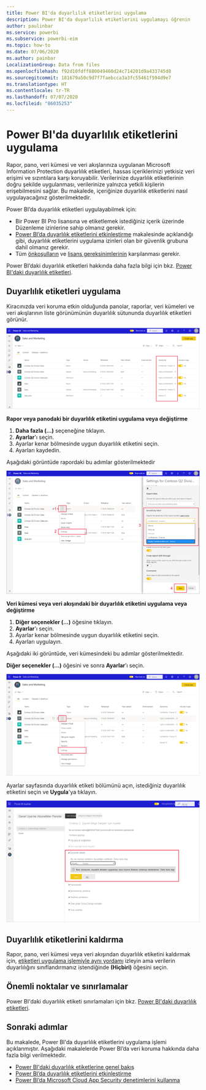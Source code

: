 ```yaml
---
title: Power BI'da duyarlılık etiketlerini uygulama
description: Power BI'da duyarlılık etiketlerini uygulamayı öğrenin
author: paulinbar
ms.service: powerbi
ms.subservice: powerbi-eim
ms.topic: how-to
ms.date: 07/06/2020
ms.author: painbar
LocalizationGroup: Data from files
ms.openlocfilehash: f92d10fdff880049460d24c714201d9a433745d8
ms.sourcegitcommit: 181679a50c9d7f7faebcca3a3fc55461f594d9e7
ms.translationtype: HT
ms.contentlocale: tr-TR
ms.lasthandoff: 07/07/2020
ms.locfileid: "86035253"
---
```

# <a name="how-to-apply-sensitivity-labels-in-power-bi"></a>Power BI'da duyarlılık etiketlerini uygulama

Rapor, pano, veri kümesi ve veri akışlarınıza uygulanan Microsoft Information Protection duyarlılık etiketleri, hassas içeriklerinizi yetkisiz veri erişimi ve sızıntılara karşı koruyabilir. Verilerinize duyarlılık etiketlerinin doğru şekilde uygulanması, verilerinize yalnızca yetkili kişilerin erişebilmesini sağlar. Bu makalede, içeriğinize duyarlılık etiketlerini nasıl uygulayacağınız gösterilmektedir.

Power BI’da duyarlılık etiketleri uygulayabilmek için:
* Bir Power BI Pro lisansına ve etiketlemek istediğiniz içerik üzerinde Düzenleme izinlerine sahip olmanız gerekir.
* [Power BI’da duyarlılık etiketlerini etkinleştirme](./service-security-enable-data-sensitivity-labels.md#enable-sensitivity-labels) makalesinde açıklandığı gibi, duyarlılık etiketlerini uygulama izinleri olan bir güvenlik grubuna dahil olmanız gerekir.
* Tüm [önkoşulların](./service-security-sensitivity-label-overview.md#requirements-for-using-sensitivity-labels-in-power-bi) ve [lisans gereksinimlerinin](./service-security-data-protection-overview.md#licensing) karşılanması gerekir.

Power BI’daki duyarlılık etiketleri hakkında daha fazla bilgi için bkz. [Power BI'daki duyarlılık etiketleri](service-security-sensitivity-label-overview.md).

## <a name="applying-sensitivity-labels"></a>Duyarlılık etiketleri uygulama

Kiracınızda veri koruma etkin olduğunda panolar, raporlar, veri kümeleri ve veri akışlarının liste görünümünün duyarlılık sütununda duyarlılık etiketleri görünür.

![Duyarlılık etiketlerini etkinleştirme](media/service-security-apply-data-sensitivity-labels/apply-data-sensitivity-labels-01.png)

**Rapor veya panodaki bir duyarlılık etiketini uygulama veya değiştirme**
1. **Daha fazla (...)** seçeneğine tıklayın.
1. **Ayarlar**'ı seçin.
1. Ayarlar kenar bölmesinde uygun duyarlılık etiketini seçin.
1. Ayarları kaydedin.

Aşağıdaki görüntüde rapordaki bu adımlar gösterilmektedir

![Duyarlılık etiketlerini ayarlama](media/service-security-apply-data-sensitivity-labels/apply-data-sensitivity-labels-02.png)

**Veri kümesi veya veri akışındaki bir duyarlılık etiketini uygulama veya değiştirme**

1. **Diğer seçenekler (...)** öğesine tıklayın.
1. **Ayarlar**'ı seçin.
1. Ayarlar kenar bölmesinde uygun duyarlılık etiketini seçin.
1. Ayarları uygulayın.

Aşağıdaki iki görüntüde, veri kümesindeki bu adımlar gösterilmektedir.

**Diğer seçenekler (...)** öğesini ve sonra **Ayarlar**’ı seçin.

![Veri kümesi ayarlarını açma](media/service-security-apply-data-sensitivity-labels/apply-data-sensitivity-labels-05.png)

Ayarlar sayfasında duyarlılık etiketi bölümünü açın, istediğiniz duyarlılık etiketini seçin ve **Uygula**'ya tıklayın.

![Duyarlılık etiketi seçme](media/service-security-apply-data-sensitivity-labels/apply-data-sensitivity-labels-06.png)

## <a name="removing-sensitivity-labels"></a>Duyarlılık etiketlerini kaldırma
Rapor, pano, veri kümesi veya veri akışından duyarlılık etiketini kaldırmak için, [etiketleri uygulama işlemiyle aynı yordamı](#applying-sensitivity-labels) izleyin ama verilerin duyarlılığını sınıflandırmanız istendiğinde **(Hiçbiri)** öğesini seçin. 

## <a name="considerations-and-limitations"></a>Önemli noktalar ve sınırlamalar

Power BI'daki duyarlılık etiketi sınırlamaları için bkz. [Power BI'daki duyarlılık etiketleri](service-security-sensitivity-label-overview.md#limitations).

## <a name="next-steps"></a>Sonraki adımlar

Bu makalede, Power BI'da duyarlılık etiketlerini uygulama işlemi açıklanmıştır. Aşağıdaki makalelerde Power BI’da veri koruma hakkında daha fazla bilgi verilmektedir. 

* [Power BI'daki duyarlılık etiketlerine genel bakış](./service-security-sensitivity-label-overview.md)
* [Power BI’da duyarlılık etiketlerini etkinleştirme](./service-security-enable-data-sensitivity-labels.md)
* [Power BI’da Microsoft Cloud App Security denetimlerini kullanma](./service-security-using-microsoft-cloud-app-security-controls.md)
